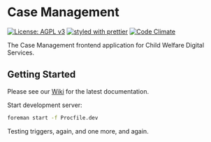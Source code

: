 # Case Management

[![License: AGPL v3](https://img.shields.io/badge/License-AGPL%20v3-blue.svg)](https://www.gnu.org/licenses/agpl-3.0)
[![styled with prettier](https://img.shields.io/badge/styled_with-prettier-ff69b4.svg)](https://github.com/prettier/prettier)
[![Code Climate](https://codeclimate.com/repos/5991e8661a3e44026400036c/badges/ddce5b501816b4bfc1ab/gpa.svg)](https://codeclimate.com/repos/5991e8661a3e44026400036c/feed)

The Case Management frontend application for Child Welfare Digital Services.

## Getting Started

Please see our [Wiki](https://github.com/ca-cwds/case-management/wiki) for the latest documentation.

Start development server:

```sh
foreman start -f Procfile.dev
```

Testing triggers, again, and one more, and again.
